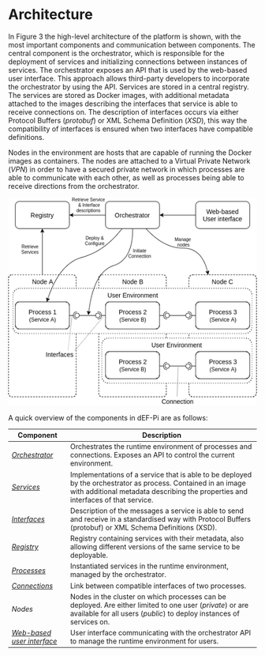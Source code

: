 # Architecture

In Figure 3 the high-level architecture of the platform is shown, with the most important components and communication between components. The central component is the orchestrator, which is responsible for the deployment of services and initializing connections between instances of services. The orchestrator exposes an API that is used by the web-based user interface. This approach allows third-party developers to incorporate the orchestrator by using the API. Services are stored in a central registry. The services are stored as Docker images, with additional metadata attached to the images describing the interfaces that service is able to receive connections on. The description of interfaces occurs via either Protocol Buffers \(_protobuf_\) or XML Schema Definition \(_XSD_\), this way the compatibility of interfaces is ensured when two interfaces have compatible definitions.

Nodes in the environment are hosts that are capable of running the Docker images as containers. The nodes are attached to a Virtual Private Network \(_VPN_\) in order to have a secured private network in which processes are able to communicate with each other, as well as processes being able to receive directions from the orchestrator.

![&quot;High-level overview&quot;](/assets/highlevel-overview.png)

A quick overview of the components in dEF-Pi are as follows:

| Component | Description |
| --- | --- |
| [_Orchestrator_](/architecture/orchestrator.md) | Orchestrates the runtime environment of processes and connections. Exposes an API to control the current environment. |
| [_Services_](/architecture/services-processes-and-connections.md#services) | Implementations of a service that is able to be deployed by the orchestrator as process. Contained in an image with additional metadata describing the properties and interfaces of that service. |
| [_Interfaces_](/architecture/services-processes-and-connections.md#services) | Description of the messages a service is able to send and receive in a standardised way with Protocol Buffers \(protobuf\) or XML Schema Definitions \(XSD\). |
| [_Registry_](/architecture/registry.md) | Registry containing services with their metadata, also allowing different versions of the same service to be deployable. |
| [_Processes_](/architecture/services-processes-and-connections.md#processes) | Instantiated services in the runtime environment, managed by the orchestrator. |
| [_Connections_](/architecture/services-processes-and-connections.md#connections) | Link between compatible interfaces of two processes. |
| _Nodes_ | Nodes in the cluster on which processes can be deployed. Are either limited to one user \(_private_\) or are available for all users \(_public_\) to deploy instances of services on. |
| [_Web-based user interface_](/architecture/user-interface.md) | User interface communicating with the orchestrator API to manage the runtime environment for users. |



